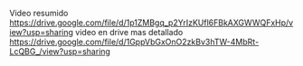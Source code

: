 Video resumido https://drive.google.com/file/d/1p1ZMBgq_p2YrIzKUfl6FBkAXGWWQFxHp/view?usp=sharing
video en drive mas detallado https://drive.google.com/file/d/1GppVbGxOnO2zkBv3hTW-4MbRt-LcQBG_/view?usp=sharing
